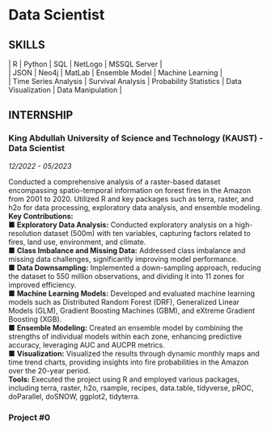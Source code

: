 # Data Scientist

## SKILLS

|   R                       |   Python              |   SQL                     |   NetLogo             |   MSSQL Server        |<br />
|   JSON                    |   Neo4j               |   MatLab                  |   Ensemble Model      |   Machine Learning    |<br />
|   Time Series Analysis    |   Survival Analysis   |   Probability Statistics  |   Data Visualization  |   Data Manipulation   |

## INTERNSHIP

### King Abdullah University of Science and Technology (KAUST) - Data Scientist </br>
_12/2022 - 05/2023_

Conducted a comprehensive analysis of a raster-based dataset encompassing spatio-temporal information on forest fires in the Amazon from 2001 to 2020. Utilized R and key packages such as terra, raster, and h2o for data processing, exploratory data analysis, and ensemble modeling. </br>
**Key Contributions:** </br>
 ■	**Exploratory Data Analysis:** Conducted exploratory analysis on a high-resolution dataset (500m) with ten variables, capturing factors related to fires, land use, environment, and climate. </br>
 ■	**Class Imbalance and Missing Data:** Addressed class imbalance and missing data challenges, significantly improving model performance. </br>
 ■	**Data Downsampling:** Implemented a down-sampling approach, reducing the dataset to 550 million observations, and dividing it into 11 zones for improved efficiency. </br>
 ■	**Machine Learning Models:** Developed and evaluated machine learning models such as Distributed Random Forest (DRF), Generalized Linear Models (GLM), Gradient Boosting Machines (GBM), and eXtreme Gradient Boosting (XGB). </br>
 ■	**Ensemble Modeling:** Created an ensemble model by combining the strengths of individual models within each zone, enhancing predictive accuracy, leveraging AUC and AUCPR metrics. </br>
 ■	**Visualization:** Visualized the results through dynamic monthly maps and time trend charts, providing insights into fire probabilities in the Amazon over the 20-year period. </br>
**Tools:** Executed the project using R and employed various packages, including terra, raster, h2o, rsample, recipes, data.table, tidyverse, pROC, doParallel, doSNOW, ggplot2, tidyterra. </br>



### Project #0

